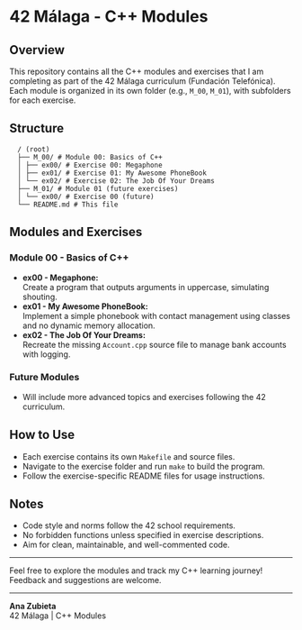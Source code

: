 # 42 Málaga - C++ Modules

## Overview
This repository contains all the C++ modules and exercises that I am completing as part of the 42 Málaga curriculum (Fundación Telefónica).  
Each module is organized in its own folder (e.g., `M_00`, `M_01`), with subfolders for each exercise.

## Structure
```
  / (root)
  ├── M_00/ # Module 00: Basics of C++
  │ ├── ex00/ # Exercise 00: Megaphone
  │ ├── ex01/ # Exercise 01: My Awesome PhoneBook
  │ └── ex02/ # Exercise 02: The Job Of Your Dreams
  ├── M_01/ # Module 01 (future exercises)
  │ └── ex00/ # Exercise 00 (future)
  └── README.md # This file
```

## Modules and Exercises

### Module 00 - Basics of C++
- **ex00 - Megaphone:**  
  Create a program that outputs arguments in uppercase, simulating shouting.  
- **ex01 - My Awesome PhoneBook:**  
  Implement a simple phonebook with contact management using classes and no dynamic memory allocation.  
- **ex02 - The Job Of Your Dreams:**  
  Recreate the missing `Account.cpp` source file to manage bank accounts with logging.

### Future Modules
- Will include more advanced topics and exercises following the 42 curriculum.

## How to Use
- Each exercise contains its own `Makefile` and source files.  
- Navigate to the exercise folder and run `make` to build the program.  
- Follow the exercise-specific README files for usage instructions.

## Notes
- Code style and norms follow the 42 school requirements.  
- No forbidden functions unless specified in exercise descriptions.  
- Aim for clean, maintainable, and well-commented code.

---

Feel free to explore the modules and track my C++ learning journey!  
Feedback and suggestions are welcome.

---

**Ana Zubieta**  
42 Málaga | C++ Modules  
